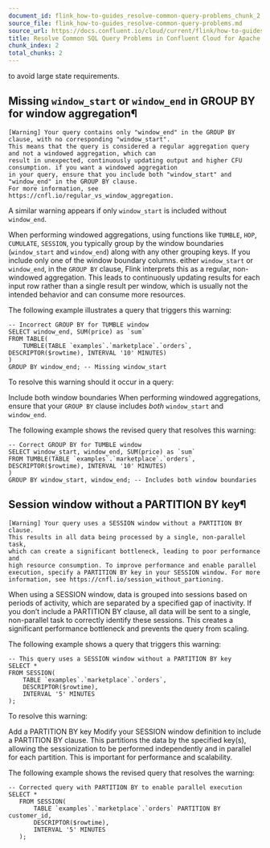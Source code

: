 ```yaml
---
document_id: flink_how-to-guides_resolve-common-query-problems_chunk_2
source_file: flink_how-to-guides_resolve-common-query-problems.md
source_url: https://docs.confluent.io/cloud/current/flink/how-to-guides/resolve-common-query-problems.html
title: Resolve Common SQL Query Problems in Confluent Cloud for Apache Flink
chunk_index: 2
total_chunks: 2
---
```


to avoid large state requirements.

## Missing `window_start` or `window_end` in GROUP BY for window aggregation¶

    [Warning] Your query contains only "window_end" in the GROUP BY clause, with no corresponding "window_start".
    This means that the query is considered a regular aggregation query and not a windowed aggregation, which can
    result in unexpected, continuously updating output and higher CFU consumption. if you want a windowed aggregation
    in your query, ensure that you include both "window_start" and "window_end" in the GROUP BY clause.
    For more information, see https://cnfl.io/regular_vs_window_aggregation.

A similar warning appears if only `window_start` is included without `window_end`.

When performing windowed aggregations, using functions like `TUMBLE`, `HOP`, `CUMULATE`, `SESSION`, you typically group by the window boundaries (`window_start` and `window_end`) along with any other grouping keys. If you include only one of the window boundary columns. either `window_start` or `window_end`, in the `GROUP BY` clause, Flink interprets this as a regular, non-windowed aggregation. This leads to continuously updating results for each input row rather than a single result per window, which is usually not the intended behavior and can consume more resources.

The following example illustrates a query that triggers this warning:

    -- Incorrect GROUP BY for TUMBLE window
    SELECT window_end, SUM(price) as `sum`
    FROM TABLE(
        TUMBLE(TABLE `examples`.`marketplace`.`orders`, DESCRIPTOR($rowtime), INTERVAL '10' MINUTES)
    )
    GROUP BY window_end; -- Missing window_start

To resolve this warning should it occur in a query:

Include both window boundaries
    When performing windowed aggregations, ensure that your `GROUP BY` clause includes _both_ `window_start` and `window_end`.

The following example shows the revised query that resolves this warning:

    -- Correct GROUP BY for TUMBLE window
    SELECT window_start, window_end, SUM(price) as `sum`
    FROM TUMBLE(TABLE `examples`.`marketplace`.`orders`, DESCRIPTOR($rowtime), INTERVAL '10' MINUTES)
    )
    GROUP BY window_start, window_end; -- Includes both window boundaries

## Session window without a PARTITION BY key¶

    [Warning] Your query uses a SESSION window without a PARTITION BY clause.
    This results in all data being processed by a single, non-parallel task,
    which can create a significant bottleneck, leading to poor performance and
    high resource consumption. To improve performance and enable parallel
    execution, specify a PARTITION BY key in your SESSION window. For more
    information, see https://cnfl.io/session_without_partioning.

When using a SESSION window, data is grouped into sessions based on periods of activity, which are separated by a specified gap of inactivity. If you don’t include a PARTITION BY clause, all data will be sent to a single, non-parallel task to correctly identify these sessions. This creates a significant performance bottleneck and prevents the query from scaling.

The following example shows a query that triggers this warning:

    -- This query uses a SESSION window without a PARTITION BY key
    SELECT *
    FROM SESSION(
        TABLE `examples`.`marketplace`.`orders`,
        DESCRIPTOR($rowtime),
        INTERVAL '5' MINUTES
    );

To resolve this warning:

Add a PARTITION BY key
    Modify your SESSION window definition to include a PARTITION BY clause. This partitions the data by the specified key(s), allowing the sessionization to be performed independently and in parallel for each partition. This is important for performance and scalability.

The following example shows the revised query that resolves the warning:

    -- Corrected query with PARTITION BY to enable parallel execution
    SELECT *
       FROM SESSION(
           TABLE `examples`.`marketplace`.`orders` PARTITION BY customer_id,
           DESCRIPTOR($rowtime),
           INTERVAL '5' MINUTES
       );
